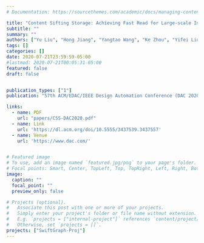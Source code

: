 ```yaml
---
# Documentation: https://sourcethemes.com/academic/docs/managing-content/

title: "Content Sifting Storage: Achieving Fast Read for Large-scale Image Dataset Analysis"
subtitle: ""
summary: ""
authors: ["Yu Liu", "Hong Jiang", "Yangtao Wang", "Ke Zhou", "Yifei Liu", "Li Liu"]
tags: []
categories: []
date: 2020-07-21T23:59:59-05:00
#lastmod: 2020-07-21T00:05:31-05:00
featured: false
draft: false


publication_types: ["1"]
publication: "57th ACM/EDAC/IEEE Design Automation Conference (DAC 2020), San Francisco, CA."

links:
  - name: PDF
    url: "papers/CSS-DAC2020.pdf"
  - name: Link
    url: 'https://dl.acm.org/doi/10.5555/3437539.3437557'
  - name: Venue
    url: 'https://www.dac.com/'


# Featured image
# To use, add an image named `featured.jpg/png` to your page's folder.
# Focal points: Smart, Center, TopLeft, Top, TopRight, Left, Right, BottomLeft, Bottom, BottomRight.
image:
  caption: ""
  focal_point: ""
  preview_only: false

# Projects (optional).
#   Associate this post with one or more of your projects.
#   Simply enter your project's folder or file name without extension.
#   E.g. `projects = ["internal-project"]` references `content/project/deep-learning/index.md`.
#   Otherwise, set `projects = []`.
projects: ["SwiftGraph-Proj"]
---
```


